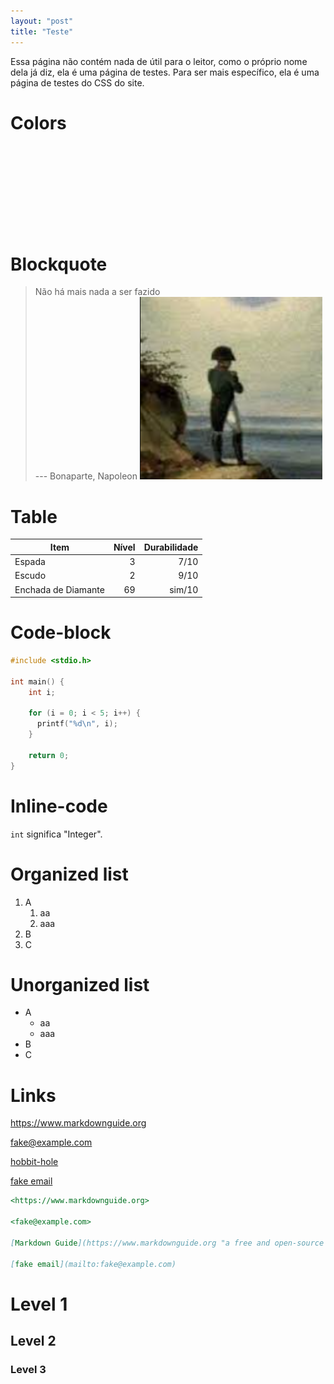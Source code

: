 ```yaml
---
layout: "post"
title: "Teste"
---
```


Essa página não contém nada de útil para o leitor, como o próprio nome
dela já diz, ela é uma página de testes. Para ser mais específico, ela é
uma página de testes do CSS do site.

# Colors

<span style="display: inline-block; width: 64px; height: 64px; background-color: var(--red)"></span>
<span style="display: inline-block; width: 64px; height: 64px; background-color: var(--green)"></span>
<span style="display: inline-block; width: 64px; height: 64px; background-color: var(--blue)"></span>
<span style="display: inline-block; width: 64px; height: 64px; background-color: var(--yellow)"></span>
<span style="display: inline-block; width: 64px; height: 64px; background-color: var(--orange)"></span>
<span style="display: inline-block; width: 64px; height: 64px; background-color: var(--cyan)"></span>
<span style="display: inline-block; width: 64px; height: 64px; background-color: var(--purple)"></span>
<span style="display: inline-block; width: 64px; height: 64px; background-color: var(--grey)"></span>
<span style="display: inline-block; width: 64px; height: 64px; background-color: var(--bg-1)"></span>
<span style="display: inline-block; width: 64px; height: 64px; background-color: var(--bg-0)"></span>
<span style="display: inline-block; width: 64px; height: 64px; background-color: var(--fg-1)"></span>
<span style="display: inline-block; width: 64px; height: 64px; background-color: var(--fg-2)"></span>


# Blockquote

> Não há mais nada a ser fazido  
> --- Bonaparte, Napoleon
> ![napoleon](/assets/img/napoleon.png)

# Table

| Item                | Nível | Durabilidade |
| ---                 | ---:  | ---:         |
| Espada              | 3     | 7/10         |
| Escudo              | 2     | 9/10         |
| Enchada de Diamante | 69    | sim/10       |

# Code-block

```c
#include <stdio.h>

int main() {
    int i;

    for (i = 0; i < 5; i++) {
      printf("%d\n", i);
    }

    return 0;
}
```

# Inline-code

`int` significa \"Integer\".

# Organized list

1.  A
    1.  aa
    2.  aaa
2.  B
3.  C

# Unorganized list

- A
  - aa
  - aaa
- B
- C

# Links

<https://www.markdownguide.org>

<fake@example.com>

[hobbit-hole](https://en.wikipedia.org/wiki/Hobbit#Lifestyle "Hobbit lifestyles")

[fake email](mailto:fake@example.com)

```md
<https://www.markdownguide.org>

<fake@example.com>

[Markdown Guide](https://www.markdownguide.org "a free and open-source reference guide that explains how to use Markdown")

[fake email](mailto:fake@example.com)

```

# Level 1

## Level 2

### Level 3
